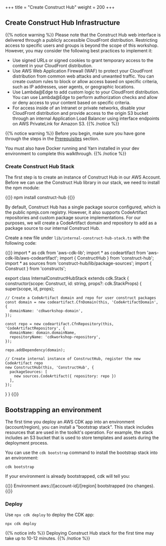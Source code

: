 +++
title = "Create Construct Hub"
weight = 200
+++

## Create Construct Hub Infrastructure

{{% notice warning %}} Please note that the Construct Hub web interface is delivered through a publicly accessible CloudFront distribution. Restricting access to specific users and groups is beyond the scope of this workshop. However, you may consider the following best practices to implement it:

- Use signed URLs or signed cookies to grant temporary access to the content in your CloudFront distribution.
- Use AWS Web Application Firewall (WAF) to protect your CloudFront distribution from common web attacks and unwanted traffic. You can create custom rules to block or allow access based on specific criteria, such as IP addresses, user agents, or geographic locations.
- Use Lambda@Edge to add custom logic to your CloudFront distribution. You can use Lambda@Edge to perform authorization checks and allow or deny access to your content based on specific criteria.
- For access inside of an Intranet or private networks, disable your CloudFront distribution and provide access to the origin S3 bucket through an internal Application Load Balancer using interface endpoints on AWS PrivateLink for Amazon S3.
  {{% /notice %}}

{{% notice warning %}}
Before you begin, make sure you have gone through the steps in the [Prerequisites](/15-prerequisites.html) section.

You must also have Docker running and Yarn installed in your dev environment to complete this walkthrough.
{{% /notice %}}

### Create Construct Hub Stack

The first step is to create an instance of Construct Hub in our AWS Account. Before we can use the Construct Hub library in our stack, we need to install the npm module:

{{<highlight bash>}}
npm install construct-hub
{{</highlight>}}

By default, Construct Hub has a single package source configured, which is the public npmjs.com registry. However, it also supports CodeArtifact repositories and custom package source implementations. For our purposes, we will create a CodeArtifact domain and repository to add as a package source to our internal Construct Hub.

Create a new file under `lib/internal-construct-hub-stack.ts` with the following code:

{{<highlight ts>}}
import * as cdk from 'aws-cdk-lib';
import * as codeartifact from 'aws-cdk-lib/aws-codeartifact';
import { ConstructHub } from 'construct-hub';
import * as sources from 'construct-hub/lib/package-sources';
import { Construct } from 'constructs';

export class InternalConstructHubStack extends cdk.Stack {
  constructor(scope: Construct, id: string, props?: cdk.StackProps) {
    super(scope, id, props);

    // Create a CodeArtifact domain and repo for user construct packages
    const domain = new codeartifact.CfnDomain(this, 'CodeArtifactDomain', {
      domainName: 'cdkworkshop-domain',
    });

    const repo = new codeartifact.CfnRepository(this, 'CodeArtifactRepository', {
      domainName: domain.domainName,
      repositoryName: 'cdkworkshop-repository',
    });

    repo.addDependency(domain);

    // Create internal instance of ConstructHub, register the new CodeArtifact repo
    new ConstructHub(this, 'ConstructHub', {
      packageSources: [
        new sources.CodeArtifact({ repository: repo })
      ],
    });
  }
}
{{</highlight>}}

## Bootstrapping an environment
The first time you deploy an AWS CDK app into an environment (account/region),
you can install a "bootstrap stack". This stack includes resources that
are used in the toolkit's operation. For example, the stack includes an S3
bucket that is used to store templates and assets during the deployment process.

You can use the `cdk bootstrap` command to install the bootstrap stack into an
environment:

```
cdk bootstrap
```

If your environment is already bootstrapped, cdk will tell you:

{{<highlight bash>}}
Environment aws://[account-id]/[region] bootstrapped (no changes).
{{</highlight>}}


### Deploy

Use `npx cdk deploy` to deploy the CDK app:

```
npx cdk deploy
```

{{% notice info %}} Deploying Construct Hub stack for the first time may take up to 10-12 minutes. {{% /notice %}}

